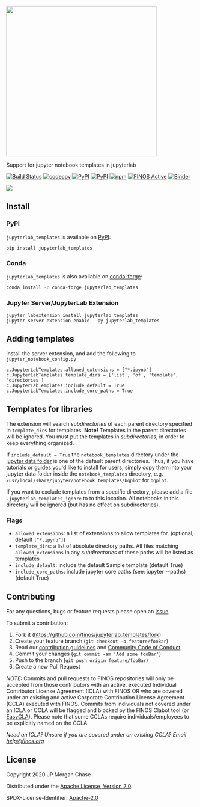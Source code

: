 <img src="https://github.com/finos/jupyterlab_templates/raw/main/docs/logo.png" width=400></img>

Support for jupyter notebook templates in jupyterlab

[![Build Status](https://github.com/finos/jupyterlab_templates/workflows/Build%20Status/badge.svg?branch=main)](https://github.com/finos/jupyterlab_templates/actions?query=workflow%3A%22Build+Status%22)
[![codecov](https://codecov.io/gh/finos/jupyterlab_templates/branch/main/graph/badge.svg)](https://codecov.io/gh/finos/jupyterlab_templates)
[![PyPI](https://img.shields.io/pypi/l/jupyterlab_templates.svg)](https://pypi.python.org/pypi/jupyterlab_templates)
[![PyPI](https://img.shields.io/pypi/v/jupyterlab_templates.svg)](https://pypi.python.org/pypi/jupyterlab_templates)
[![npm](https://img.shields.io/npm/v/jupyterlab_templates.svg)](https://www.npmjs.com/package/jupyterlab_templates)
[![FINOS Active](https://cdn.jsdelivr.net/gh/finos/contrib-toolbox@master/images/badge-active.svg)](https://community.finos.org/docs/governance/software-projects/stages/active/)
[![Binder](https://mybinder.org/badge_logo.svg)](https://mybinder.org/v2/gh/finos/jupyterlab_templates/main?urlpath=lab)

![](https://raw.githubusercontent.com/finos/jupyterlab_templates/main/docs/example1.gif)


## Install

### PyPI
`jupyterlab_templates` is available on [PyPI](https://pypi.org/project/jupyterlab-templates/):

```bash
pip install jupyterlab_templates
```

### Conda
`jupyterlab_templates` is also available on [conda-forge](https://github.com/conda-forge/jupyterlab_templates-feedstock):

```bash
conda install -c conda-forge jupyterlab_templates
```

### Jupyter Server/JupyterLab Extension
```
jupyter labextension install jupyterlab_templates
jupyter server extension enable --py jupyterlab_templates
```

## Adding templates
install the server extension, and add the following to `jupyter_notebook_config.py`

```python3
c.JupyterLabTemplates.allowed_extensions = ["*.ipynb"]
c.JupyterLabTemplates.template_dirs = ['list', 'of', 'template', 'directories']
c.JupyterLabTemplates.include_default = True
c.JupyterLabTemplates.include_core_paths = True
```

## Templates for libraries
The extension will search *subdirectories* of each parent directory specified in `template_dirs` for templates.
**Note!** Templates in the parent directories will be ignored. You must put the templates in *subdirectories*, in order to keep everything organized.  

If `include_default = True` the `notebook_templates` directory under the [jupyter data folder](https://jupyter.readthedocs.io/en/latest/use/jupyter-directories.html) is one of the default parent directories. Thus, if you have tutorials or guides you'd like to install for users, simply copy them into your jupyter data folder inside the `notebook_templates` directory, e.g. `/usr/local/share/jupyter/notebook_templates/bqplot` for `bqplot`.

If you want to exclude templates from a specific directory, please add a file `.jupyterlab_templates_ignore` to to this location.
All notebooks in this directory will be ignored (but has no effect on subdirectories).

### Flags
- `allowed_extensions`: a list of extensions to allow templates for. (optional, default `["*.ipynb"]`)
- `template_dirs`: a list of absolute directory paths. All files matching `allowed_extensions` in any *subdirectories* of these paths will be listed as templates
- `include_default`: include the default Sample template (default True)
- `include_core_paths`: include jupyter core paths (see: jupyter --paths) (default True)


## Contributing
For any questions, bugs or feature requests please open an [issue](https://github.com/finos/jupyterlab_templates/issues)

To submit a contribution:
1. Fork it (<https://github.com/finos/jupyterlab_templates/fork>)
2. Create your feature branch (`git checkout -b feature/fooBar`)
3. Read our [contribution guidelines](./CONTRIBUTING.md) and [Community Code of Conduct](https://www.finos.org/code-of-conduct)
4. Commit your changes (`git commit -am 'Add some fooBar'`)
5. Push to the branch (`git push origin feature/fooBar`)
6. Create a new Pull Request

_NOTE:_ Commits and pull requests to FINOS repositories will only be accepted from those contributors with an active, executed Individual Contributor License Agreement (ICLA) with FINOS OR who are covered under an existing and active Corporate Contribution License Agreement (CCLA) executed with FINOS. Commits from individuals not covered under an ICLA or CCLA will be flagged and blocked by the FINOS Clabot tool (or [EasyCLA](https://community.finos.org/docs/governance/Software-Projects/easycla)). Please note that some CCLAs require individuals/employees to be explicitly named on the CCLA.


*Need an ICLA? Unsure if you are covered under an existing CCLA? Email [help@finos.org](mailto:help@finos.org)*

## License

Copyright 2020 JP Morgan Chase

Distributed under the [Apache License, Version 2.0](http://www.apache.org/licenses/LICENSE-2.0).

SPDX-License-Identifier: [Apache-2.0](https://spdx.org/licenses/Apache-2.0)